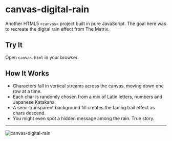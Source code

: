# canvas-digital-rain
Another HTML5 `<canvas>` project built in pure JavaScript. The goal here was to recreate the digital rain effect from The Matrix.

## Try It
Open `canvas.html` in your browser.

## How It Works
- Characters fall in vertical streams across the canvas, moving down one row at a time.
- Each char is randomly chosen from a mix of Latin letters, numbers and Japanese Katakana.
- A semi-transparent background fill creates the fading trail effect as chars descend.
- You might even spot a hidden message among the rain. True story.

---

![canvas-digital-rain](https://github.com/user-attachments/assets/ecbf3f0b-ffef-4d9a-88b3-82e4d7f6343f)
